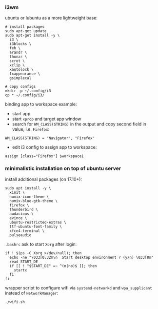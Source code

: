 ### i3wm
ubuntu or lubuntu as a more lightweight base:
```
# install packages
sudo apt-get update
sudo apt-get install -y \
  i3 \
  i3blocks \
  feh \
  arandr \
  thunar \
  scrot \
  xclip \
  xautolock \
  lxappearance \
  gsimplecal

# copy configs
mkdir -p ~/.config/i3
cp * ~/.config/i3/
```
  
binding app to workspace example:  
- start app  
- start `xprop` and target app window  
- search for `WM_CLASS(STRING)` in the output and copy second field in value, i.e. `Firefox`:  
```
WM_CLASS(STRING) = "Navigator", "Firefox"
```
- edit i3 config to assign app to workspace:  
```
assign [class="Firefox"] $workspace1
```
  
  
### minimalistic installation on top of ubuntu server
install additional packages (on 17.10+):
```
sudo apt install -y \
  xinit \
  numix-icon-theme \
  numix-blue-gtk-theme \
  firefox \
  thunderbird \
  audacious \
  evince \
  ubuntu-restricted-extras \
  ttf-ubuntu-font-family \
  xfce4-terminal \
  pulseaudio 
```
  
`.bashrc` ask to start `Xorg` after login:
```
if ! $(ps -C Xorg >/dev/null); then
  echo -ne "\033[0;32m\n  Start desktop environment ? (y/n) \033[0m"
  read START_DE
  if [[ ! "$START_DE" =~ ^(n|no)$ ]]; then
    startx
  fi
fi
```

wrapper script to configure wifi via `systemd-networkd` and `wpa_supplicant` instead of `NetworkManager`:
```
./wifi.sh
```
